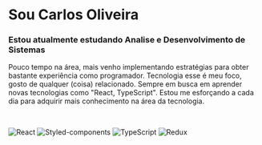 <!--- HEADER -->
# Sou Carlos Oliveira
### Estou atualmente estudando Analise e Desenvolvimento de Sistemas

<!-- ABOUT OF ME -->
Pouco tempo na área, mais venho implementando estratégias para obter bastante experiência como programador.
Tecnologia esse é meu foco, gosto de qualquer (coisa) relacionado.
Sempre em busca em aprender novas tecnologias como "React, TypeScript".
Estou me esforçando a cada dia para adquirir mais conhecimento na área da tecnologia.

<br>
<!-- SOCIAL MEDIAS -->

![React](https://img.shields.io/badge/-React-black?style=flat-square&logo=React&logoColor=2F74C0)
![Styled-components](https://img.shields.io/badge/-Styled%20Components-pink?style=flat-square&logo=styled-components)
![TypeScript](https://img.shields.io/badge/-TypeScript-007ACC?style=flat-square&logo=TypeScript&logoColor=white)
![Redux](https://img.shields.io/badge/-redux-white?style=flat-square&logo=redux&logoColor=2F74C0)
